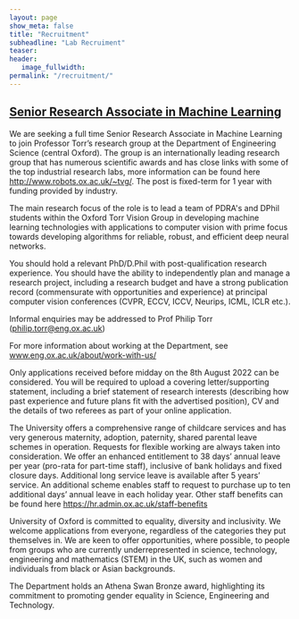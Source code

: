 ```yaml
---
layout: page
show_meta: false
title: "Recruitment"
subheadline: "Lab Recruiment"
teaser: 
header:
   image_fullwidth: 
permalink: "/recruitment/"
---
```


## [Senior Research Associate in Machine Learning](https://my.corehr.com/pls/uoxrecruit/erq_jobspec_version_4.display_form?p_company=10&p_internal_external=E&p_display_in_irish=N&p_process_type=&p_applicant_no=&p_form_profile_detail=&p_display_apply_ind=Y&p_refresh_search=Y&p_recruitment_id=158846)

We are seeking a full time Senior Research Associate in Machine Learning to join Professor Torr’s research group at the Department of Engineering Science (central Oxford). The group is an internationally leading research group that has numerous scientific awards and has close links with some of the top industrial research labs, more information can be found here http://www.robots.ox.ac.uk/~tvg/. The post is fixed-term for 1 year with funding provided by industry.
 
The main research focus of the role is to lead a team of PDRA's and DPhil students within the Oxford Torr Vision Group in developing machine learning technologies with applications to computer vision with prime focus towards developing algorithms for reliable, robust, and efficient deep neural networks.
 
You should hold a relevant PhD/D.Phil with post-qualification research experience. You should have the ability to independently plan and manage a research project, including a research budget and have a strong publication record (commensurate with opportunities and experience) at principal computer vision conferences (CVPR, ECCV, ICCV, Neurips, ICML, ICLR etc.).
 
Informal enquiries may be addressed to Prof Philip Torr (philip.torr@eng.ox.ac.uk)
 
For more information about working at the Department, see www.eng.ox.ac.uk/about/work-with-us/
 
Only applications received before midday on the 8th August 2022 can be considered. You will be required to upload a covering letter/supporting statement, including a brief statement of research interests (describing how past experience and future plans fit with the advertised position), CV and the details of two referees as part of your online application.
 
The University offers a comprehensive range of childcare services and has very generous maternity, adoption, paternity, shared parental leave schemes in operation. Requests for flexible working are always taken into consideration. We offer an enhanced entitlement to 38 days’ annual leave per year (pro-rata for part-time staff), inclusive of bank holidays and fixed closure days. Additional long service leave is available after 5 years’ service. An additional scheme enables staff to request to purchase up to ten additional days’ annual leave in each holiday year. Other staff benefits can be found here https://hr.admin.ox.ac.uk/staff-benefits 
 
University of Oxford is committed to equality, diversity and inclusivity. We welcome applications from everyone, regardless of the categories they put themselves in. We are keen to offer opportunities, where possible, to people from groups who are currently underrepresented in science, technology, engineering and mathematics (STEM) in the UK, such as women and individuals from black or Asian backgrounds. 
 
The Department holds an Athena Swan Bronze award, highlighting its commitment to promoting gender equality in Science, Engineering and Technology.
